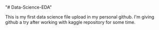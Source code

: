 "# Data-Science-EDA" 

This is my first data science file upload in my personal github.
I'm giving github a try after working with kaggle repository for some time.


